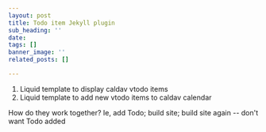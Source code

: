 ```yaml
---
layout: post
title: Todo item Jekyll plugin
sub_heading: ''
date: 
tags: []
banner_image: ''
related_posts: []

---
```

1. Liquid template to display caldav vtodo items
2. Liquid template to add new vtodo items to caldav calendar

How do they work together? Ie, add Todo; build site; build site again -- don't want Todo added 